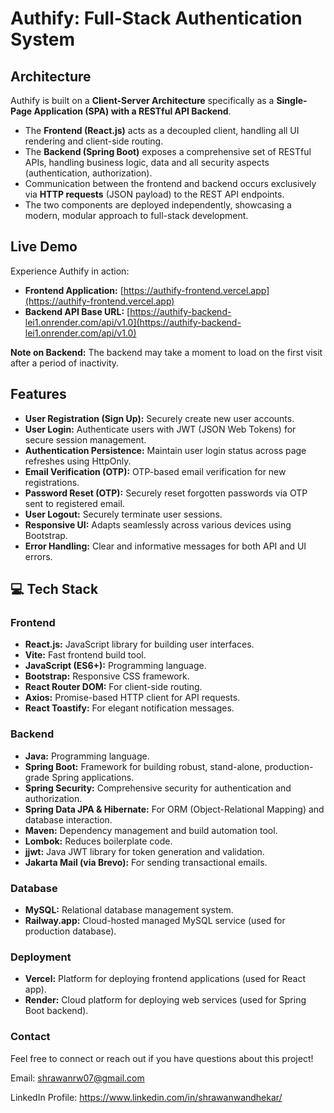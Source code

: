 # Authify: Full-Stack Authentication System

##  Architecture

Authify is built on a **Client-Server Architecture** specifically as a **Single-Page Application (SPA) with a RESTful API Backend**.

* The **Frontend (React.js)** acts as a decoupled client, handling all UI rendering and client-side routing.
* The **Backend (Spring Boot)** exposes a comprehensive set of RESTful APIs, handling business logic, data and all security aspects (authentication, authorization).
* Communication between the frontend and backend occurs exclusively via **HTTP requests** (JSON payload) to the REST API endpoints.
* The two components are deployed independently, showcasing a modern, modular approach to full-stack development.

##  Live Demo

Experience Authify in action:

* **Frontend Application:** [https://authify-frontend.vercel.app](https://authify-frontend.vercel.app)
* **Backend API Base URL:** [https://authify-backend-lei1.onrender.com/api/v1.0](https://authify-backend-lei1.onrender.com/api/v1.0)

 **Note on Backend:** The backend may take a moment to load on the first visit after a period of inactivity.
  

##  Features

* **User Registration (Sign Up):** Securely create new user accounts.
* **User Login:** Authenticate users with JWT (JSON Web Tokens) for secure session management.
* **Authentication Persistence:** Maintain user login status across page refreshes using HttpOnly.
* **Email Verification (OTP):** OTP-based email verification for new registrations.
* **Password Reset (OTP):** Securely reset forgotten passwords via OTP sent to registered email.
* **User Logout:** Securely terminate user sessions.
* **Responsive UI:** Adapts seamlessly across various devices using Bootstrap.
* **Error Handling:** Clear and informative messages for both API and UI errors.

## 💻 Tech Stack

### Frontend

* **React.js:** JavaScript library for building user interfaces.
* **Vite:** Fast frontend build tool.
* **JavaScript (ES6+):** Programming language.
* **Bootstrap:** Responsive CSS framework.
* **React Router DOM:** For client-side routing.
* **Axios:** Promise-based HTTP client for API requests.
* **React Toastify:** For elegant notification messages.

### Backend

* **Java:** Programming language.
* **Spring Boot:** Framework for building robust, stand-alone, production-grade Spring applications.
* **Spring Security:** Comprehensive security for authentication and authorization.
* **Spring Data JPA & Hibernate:** For ORM (Object-Relational Mapping) and database interaction.
* **Maven:** Dependency management and build automation tool.
* **Lombok:** Reduces boilerplate code.
* **jjwt:** Java JWT library for token generation and validation.
* **Jakarta Mail (via Brevo):** For sending transactional emails.

### Database

* **MySQL:** Relational database management system.
* **Railway.app:** Cloud-hosted managed MySQL service (used for production database).

### Deployment

* **Vercel:** Platform for deploying frontend applications (used for React app).
* **Render:** Cloud platform for deploying web services (used for Spring Boot backend).

### Contact
Feel free to connect or reach out if you have questions about this project!

Email: shrawanrw07@gmail.com

LinkedIn Profile: https://www.linkedin.com/in/shrawanwandhekar/




